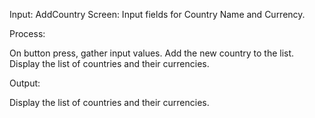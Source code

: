Input: 
AddCountry Screen:
Input fields for Country Name and Currency.

Process:

On button press, gather input values. Add the new country to the list.
Display the list of countries and their currencies.

Output:

Display the list of countries and their currencies.